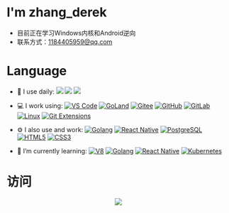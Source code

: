 # I'm zhang_derek
- 目前正在学习Windows内核和Android逆向
- 联系方式：1184405959@qq.com
# Language
<ul dir="auto">
<li>
<p dir="auto">🚀 I use daily:
<a href="https://blog.i-xiao.space/" rel="nofollow"><img src="https://img.shields.io/badge/C++-23fff" style="max-width: 100%;"></a>
<a href="https://blog.i-xiao.space/" rel="nofollow"><img src="https://img.shields.io/badge/C++-23fff" style="max-width: 100%;"></a>
<a href="https://blog.i-xiao.space/" rel="nofollow"><img src="https://img.shields.io/badge/C++-23fff" style="max-width: 100%;"></a>
</li>
<li>
<p dir="auto">💻 I work using:
<a href="https://blog.i-xiao.space/" rel="nofollow"><img src="https://camo.githubusercontent.com/4bb8ce280fb91c818221fbfaa04e3044e8e526ad96aac4347f3d6ddf5a6c8d30/68747470733a2f2f696d672e736869656c64732e696f2f62616467652f2d5653253230436f64652d3030374143433f7374796c653d706c6173746963266c6f676f3d76697375616c2d73747564696f2d636f6465" alt="VS Code" data-canonical-src="https://img.shields.io/badge/-VS%20Code-007ACC?style=plastic&amp;logo=visual-studio-code" style="max-width: 100%;"></a>
<a href="https://blog.i-xiao.space/" rel="nofollow"><img src="https://camo.githubusercontent.com/7c734755bb461357127a1745584fbda56ac053917720757d221d222e89a39515/68747470733a2f2f696d672e736869656c64732e696f2f62616467652f2d476f4c616e642d3030303f6c6f676f3d676f6c616e64266c6f676f436f6c6f723d303041434331" alt="GoLand" data-canonical-src="https://img.shields.io/badge/-GoLand-000?logo=goland&amp;logoColor=00ACC1" style="max-width: 100%;"></a>
<a href="https://blog.i-xiao.space/" rel="nofollow"><img src="https://camo.githubusercontent.com/bb32a169a386cd9478bf94a3374939c378177c6b7dbbdcec149eaa019ace8824/68747470733a2f2f696d672e736869656c64732e696f2f62616467652f2d47697465652d4138303032353f6c6f676f3d6769746565266c6f676f436f6c6f723d463136303631" alt="Gitee" data-canonical-src="https://img.shields.io/badge/-Gitee-A80025?logo=gitee&amp;logoColor=F16061" style="max-width: 100%;"></a>
<a href="https://blog.i-xiao.space/" rel="nofollow"><img src="https://camo.githubusercontent.com/50f3b9072f26a95b03beb8f633a0e53f0b7ce4ad3a7c5726ee89f1b3cbe7bb1b/68747470733a2f2f696d672e736869656c64732e696f2f62616467652f2d4769744875622d3138313731373f7374796c653d706c6173746963266c6f676f3d676974687562" alt="GitHub" data-canonical-src="https://img.shields.io/badge/-GitHub-181717?style=plastic&amp;logo=github" style="max-width: 100%;"></a>
<a href="https://blog.i-xiao.space/" rel="nofollow"><img src="https://camo.githubusercontent.com/6181b155dc2c763f255526bccff076d45e02f54754fabc39afd9af681ab4bbb9/68747470733a2f2f696d672e736869656c64732e696f2f62616467652f2d4769744c61622d4643413132313f7374796c653d706c6173746963266c6f676f3d6769746c6162" alt="GitLab" data-canonical-src="https://img.shields.io/badge/-GitLab-FCA121?style=plastic&amp;logo=gitlab" style="max-width: 100%;"></a>
<a href="https://blog.i-xiao.space/" rel="nofollow"><img src="https://camo.githubusercontent.com/cf63ba80088b6a3900cfe6142655999c8ea621b3fbd62cc8d99bb3dee0a072e7/68747470733a2f2f696d672e736869656c64732e696f2f62616467652f2d4c696e75782d4631363036313f6c6f676f3d6c696e7578266c6f676f436f6c6f723d303030" alt="Linux" data-canonical-src="https://img.shields.io/badge/-Linux-F16061?logo=linux&amp;logoColor=000" style="max-width: 100%;"></a>
<a href="https://blog.i-xiao.space/" rel="nofollow"><img src="https://camo.githubusercontent.com/6d96138530c95b074cbff3f9b900f24ea158fb0a84b7bc6833362a6a750bc8b6/68747470733a2f2f696d672e736869656c64732e696f2f62616467652f2d476974253230457874656e73696f6e732d677265656e3f6c6f676f3d676974253230657874656e73696f6e73266c6f676f436f6c6f723d444533393239" alt="Git Extensions" data-canonical-src="https://img.shields.io/badge/-Git%20Extensions-green?logo=git%20extensions&amp;logoColor=DE3929" style="max-width: 100%;"></a></p>
</li>
<li>
<p dir="auto">⚙️ I also use and work:
<a href="https://blog.i-xiao.space/" rel="nofollow"><img src="https://camo.githubusercontent.com/dc87bcbc9145c72016a2d176f8b208210f1e40ca0084cd24fa8a11f484e72f0f/68747470733a2f2f696d672e736869656c64732e696f2f62616467652f2d476f6c616e672d3032353639423f6c6f676f3d676f266c6f676f436f6c6f723d303041434331" alt="Golang" data-canonical-src="https://img.shields.io/badge/-Golang-02569B?logo=go&amp;logoColor=00ACC1" style="max-width: 100%;"></a>
<a href="https://blog.i-xiao.space/" rel="nofollow"><img src="https://camo.githubusercontent.com/7aaa08e515b1ad4e78f4e4e037d0729f772cd09737a98123a42588c5719f6860/68747470733a2f2f696d672e736869656c64732e696f2f62616467652f52656163745f4e61746976652d3230323332413f6c6f676f3d7265616374266c6f676f436f6c6f723d363144414642" alt="React Native" data-canonical-src="https://img.shields.io/badge/React_Native-20232A?logo=react&amp;logoColor=61DAFB" style="max-width: 100%;"></a>
<a href="https://blog.i-xiao.space/" rel="nofollow"><img src="https://camo.githubusercontent.com/0b329059756346db09fb3be8bc754351e2133f80be4b2bb45fbe6583efdc5927/68747470733a2f2f696d672e736869656c64732e696f2f62616467652f2d506f737467726553514c2d3333363739313f7374796c653d706c6173746963266c6f676f3d706f737467726573716c" alt="PostgreSQL" data-canonical-src="https://img.shields.io/badge/-PostgreSQL-336791?style=plastic&amp;logo=postgresql" style="max-width: 100%;"></a>
<a href="https://blog.i-xiao.space/" rel="nofollow"><img src="https://camo.githubusercontent.com/8fb987d0b50bba8356dd0f8ba70a9046f34bb09c31b69b1572cf30ec562edb67/68747470733a2f2f696d672e736869656c64732e696f2f62616467652f2d48544d4c352d4533344632363f7374796c653d706c6173746963266c6f676f3d68746d6c35266c6f676f436f6c6f723d7768697465" alt="HTML5" data-canonical-src="https://img.shields.io/badge/-HTML5-E34F26?style=plastic&amp;logo=html5&amp;logoColor=white" style="max-width: 100%;"></a>
<a href="https://blog.i-xiao.space/" rel="nofollow"><img src="https://camo.githubusercontent.com/dedcfc73483b9d105b8f6bfdb9701970ae2d92edc10bc37d22a25e7a3674f947/68747470733a2f2f696d672e736869656c64732e696f2f62616467652f2d435353332d3135373242363f7374796c653d706c6173746963266c6f676f3d63737333" alt="CSS3" data-canonical-src="https://img.shields.io/badge/-CSS3-1572B6?style=plastic&amp;logo=css3" style="max-width: 100%;"></a></p>
</li>
<li>
<p dir="auto">🌱 I’m currently learning:
<a href="https://blog.i-xiao.space/" rel="nofollow"><img src="https://camo.githubusercontent.com/d9a2b6887ba8c8b2906e862d7d27e696121758eaa1b7da0613d9934996b73e17/68747470733a2f2f696d672e736869656c64732e696f2f62616467652f2d56382d3344444338343f6c6f676f3d7638266c6f676f436f6c6f723d343738384634" alt="V8" data-canonical-src="https://img.shields.io/badge/-V8-3DDC84?logo=v8&amp;logoColor=4788F4" style="max-width: 100%;"></a>
<a href="https://blog.i-xiao.space/" rel="nofollow"><img src="https://camo.githubusercontent.com/dc87bcbc9145c72016a2d176f8b208210f1e40ca0084cd24fa8a11f484e72f0f/68747470733a2f2f696d672e736869656c64732e696f2f62616467652f2d476f6c616e672d3032353639423f6c6f676f3d676f266c6f676f436f6c6f723d303041434331" alt="Golang" data-canonical-src="https://img.shields.io/badge/-Golang-02569B?logo=go&amp;logoColor=00ACC1" style="max-width: 100%;"></a>
<a href="https://blog.i-xiao.space/" rel="nofollow"><img src="https://camo.githubusercontent.com/7aaa08e515b1ad4e78f4e4e037d0729f772cd09737a98123a42588c5719f6860/68747470733a2f2f696d672e736869656c64732e696f2f62616467652f52656163745f4e61746976652d3230323332413f6c6f676f3d7265616374266c6f676f436f6c6f723d363144414642" alt="React Native" data-canonical-src="https://img.shields.io/badge/React_Native-20232A?logo=react&amp;logoColor=61DAFB" style="max-width: 100%;"></a>
<a href="https://blog.i-xiao.space/" rel="nofollow"><img src="https://camo.githubusercontent.com/1e58e7133fba665418616b04207b7a64ffbb87a00c59d041ae409a90c9686d1f/68747470733a2f2f696d672e736869656c64732e696f2f62616467652f2d4b756265726e657465732d4635463546353f6c6f676f3d4b756265726e65746573266c6f676f436f6c6f723d333136434536" alt="Kubernetes" data-canonical-src="https://img.shields.io/badge/-Kubernetes-F5F5F5?logo=Kubernetes&amp;logoColor=316CE6" style="max-width: 100%;"></a></p>
</li>
</ul>

# 访问
<div align="center"> <img src="https://github-readme-stats.vercel.app/api?username=derek-zhang123&show_icons=true&theme=tokyonight" /> </div>




